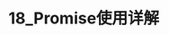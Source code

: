 # 18_Promise使用详解

<script setup>
import { VuePDF, usePDF } from '@tato30/vue-pdf';
import pathName from  '/pdf/18_Promise使用详解.pdf'
const { pdf, pages } = usePDF(pathName)
</script>

<VuePDF v-for="page in pages" :key="page" :pdf="pdf" :page="page" />
